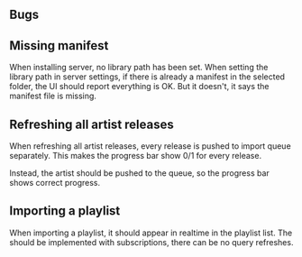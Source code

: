## Bugs

## Missing manifest

When installing server, no library path has been set.
When setting the library path in server settings,
if there is already a manifest in the selected folder,
the UI should report everything is OK.
But it doesn't, it says the manifest file is missing.

## Refreshing all artist releases

When refreshing all artist releases, every release is pushed
to import queue separately. This makes the progress bar show 0/1 for every release.

Instead, the artist should be pushed to the queue, so the progress bar shows correct progress.

## Importing a playlist

When importing a playlist, it should appear in realtime in the playlist list.
The should be implemented with subscriptions, there can be no query refreshes.
